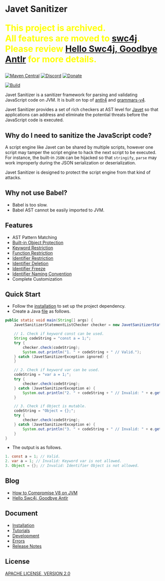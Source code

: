 # Javet Sanitizer

<p style="color: yellow; font-size: 28px; font-weight: bold;">This project is archived.</br>All features are moved to <a href="https://github.com/caoccao/swc4j">swc4j</a>.</br>Please review <a href="https://blog.caoccao.com/hello-swc4j-goodbye-antlr-f9a63e45a3d4">Hello Swc4j, Goodbye Antlr</a> for more details.</p>

[![Maven Central](https://img.shields.io/maven-central/v/com.caoccao.javet.sanitizer/javet-sanitizer?style=for-the-badge)](https://central.sonatype.com/search?q=g:com.caoccao.javet.sanitizer) [![Discord](https://img.shields.io/discord/870518906115211305?label=join%20our%20Discord&style=for-the-badge)](https://discord.gg/R4vvKU96gw) [![Donate](https://img.shields.io/badge/Donate-green?style=for-the-badge)](https://opencollective.com/javet)

[![Build](https://github.com/caoccao/JavetSanitizer/actions/workflows/multiple_build.yml/badge.svg)](https://github.com/caoccao/JavetSanitizer/actions/workflows/multiple_build.yml)

Javet Sanitizer is a sanitizer framework for parsing and validating JavaScript code on JVM. It is built on top of [antlr4](https://github.com/antlr/antlr4) and [grammars-v4](https://github.com/antlr/grammars-v4).

Javet Sanitizer provides a set of rich checkers at AST level for [Javet](https://github.com/caoccao/Javet) so that applications can address and eliminate the potential threats before the JavaScript code is executed.

## Why do I need to sanitize the JavaScript code?

A script engine like Javet can be shared by multiple scripts, however one script may tamper the script engine to hack the next script to be executed. For instance, the built-in `JSON` can be hijacked so that `stringify`, `parse` may work improperly during the JSON serialization or deserialization.

Javet Sanitizer is designed to protect the script engine from that kind of attacks.

## Why not use Babel?

* Babel is too slow.
* Babel AST cannot be easily imported to JVM.

## Features

* AST Pattern Matching
* [Built-in Object Protection](docs/features/built_in_object_protection.md)
* [Keyword Restriction](docs/features/keyword_restriction.md)
* [Function Restriction](docs/features/function_restriction.md)
* [Identifier Restriction](docs/features/identifier_restriction.md)
* [Identifier Deletion](docs/features/identifier_deletion.md)
* [Identifier Freeze](docs/features/identifier_freeze.md)
* [Identifier Naming Convention](docs/features/identifier_naming_convention.md)
* Complete Customization

## Quick Start

* Follow the [installation](docs/installation.md) to set up the project dependency.
* Create a Java [file](src/test/java/com/caoccao/javet/sanitizer/tutorials/TutorialQuickStart.java) as follows.

```java
public static void main(String[] args) {
    JavetSanitizerStatementListChecker checker = new JavetSanitizerStatementListChecker();

    // 1. Check if keyword const can be used.
    String codeString = "const a = 1;";
    try {
        checker.check(codeString);
        System.out.println("1. " + codeString + " // Valid.");
    } catch (JavetSanitizerException ignored) {
    }

    // 2. Check if keyword var can be used.
    codeString = "var a = 1;";
    try {
        checker.check(codeString);
    } catch (JavetSanitizerException e) {
        System.out.println("2. " + codeString + " // Invalid: " + e.getMessage());
    }

    // 3. Check if Object is mutable.
    codeString = "Object = {};";
    try {
        checker.check(codeString);
    } catch (JavetSanitizerException e) {
        System.out.println("3. " + codeString + " // Invalid: " + e.getMessage());
    }
}
```

* The output is as follows.

```java
1. const a = 1; // Valid.
2. var a = 1; // Invalid: Keyword var is not allowed.
3. Object = {}; // Invalid: Identifier Object is not allowed.
```

## Blog

* [How to Compromise V8 on JVM](https://sjtucaocao.medium.com/how-to-compromise-v8-on-jvm-ceb385572461)
* [Hello Swc4j, Goodbye Antlr](https://blog.caoccao.com/hello-swc4j-goodbye-antlr-f9a63e45a3d4)

## Document

* [Installation](docs/installation.md)
* [Tutorials](docs/tutorials/)
* [Development](docs/development.md)
* [Errors](docs/errors.md)
* [Release Notes](docs/release-notes.md)

## License

[APACHE LICENSE, VERSION 2.0](LICENSE)
